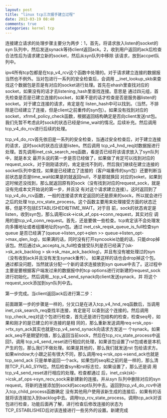 ```yaml
---
layout: post
title: "linux tcp三次握手建立过程"
date: 2013-03-19 08:40
comments: true
categories: kernel tcp
---
```


连接建立请求的处理步骤主要分为两步：1，首先，将请求放入listen的socket的syn 队列中，然后发送synack等待client返回ack。2，收到用户返回的ack后检查合法性后为请求建立新的socket，然后从syn队列中移除 该请求，放到accpet队列中。
<!-- more -->

ipv4所有tcp包都是在tcp_v4_rcv这个函数中处理的。对于请求建立连接的数据报当然也不例外。当对包进行一系列的安全检查后，会调用 __inet_lookup_skb来查找这个数据包是否是有对应的socket进行处理。首先在ehash里查找对应的socket，如果没有的话才去listening_hash里查找连接。意思是 通过四元组，首先检查是否是已建立连接的socket，如果不是的话才检查是否是服务器listen的socket。对于建立连接的请求，肯定是在 listen_hash中可以找到。（当然，不排除是已经建立了连接，但是client之前重传的syn包）。如果没有找到对应的socket，xfrm4_policy_check函数，根据返回结构确定是否向client发送rst包。我们先暂不考虑此时sock的状态已经是time_wait的情况。后续补充。然后调用tcp_v4_do_rcv进行后续的处理。

tcp_v4_do_rcv首先依旧是一系列的安全检查，当通过安全检查后，对于建立连接的请求，这时sock的状态应该是listen。然后调用 tcp_v4_hnd_req对数据报进行处理。首先调用inet_csk_search_req函数，看是否已经将该请求放入了syn队列中，就是本文 最开头说的第一步是否已经做了，如果做了肯定可以找到对应的request_sock，对于刚刚请求的，肯定是找不到的，然后我们继续在建立连接的 socket队列中查找，如果是已经建立了连接的（客户端重传的syn包）还要判断当前状态是否是time_wait如果是的就返回null，不是那就换回 对应的soket，如果到这时候还没找到，那么就返回原有的sock（没有找到对应的request_sock，就是没有完成本文开始说的第一步，并且没 有对这个请求建立连接）。这时返回到了tcp_v4_do_rcv函数，一般的连接请求肯定返回的还是原来的sock，所以就会进行之后的处理 tcp_rcv_state_process。这个函数主要用来处理接受方面的状态迁移，但是不包括ESTABLISHED和TIME_WAIT。对于目 前，sock的状态肯定是listen，收到syn包，那么调用icsk->icsk_af_ops->conn_request，其实对应 调用的是tcp_v4_conn_request。首先，还是要做一些检查。tcp肯定该不会处理发向多播地址或者组播地址的syn包。通过 inet_csk_reqsk_queue_is_full检查syn queue 是否已经满了(queue->listen_opt->qlen >> queue->listen_opt->max_qlen_log)，如果满的话，同时没有打开syncookie功能的话，只能drop掉该包。然后通过sk_acceptq_is_full检查接受队列是否已经满了(sk->sk_ack_backlog > sk->sk_max_ack_backlog)，并且有没有被处理过的syn（没有收到ack并且没有发生synack重传）。 如果这样的话也会drop掉这个包。通过都没问题，当然就该分配一个新的请求连接放到syn queue中去了。这过程中主要是要根据客户端发过来的数据报中的tcp options进行对新建的request_sock进行初始化。然后调用__tcp_v4_send_synack向client发送synack，并 将这个request_sock添加到syn队列中去。

第一步完成。当client返回ack后进行第二步：

前面跟第一步的步骤是一样的，分叉口是在进入tcp_v4_hnd_req函数后，当调用inet_csk_search_req查找半连接，肯定是可 以查到这个连接的。然后调用tcp_check_req对这个包进行检查，首先还是进行包结构的检查，检查seq号，如果和刚才的是已建立的半连接的是相 同的，那么重新发送调用req->rsk_ops->rtx_syn_ack其实也就是tcp_v4_send_synack向请求方发送一 个synack。如果ack_seq不是期望的值，那么返回当前sock，然后在tcp_rcv_state_process中返回1，调用 tcp_v4_send_reset进行相应的处理，如果该包设置了rst包或者是本机产生的包，那么我们不做处理。如果是其他的，那么我们就发送rst 包给请求方。如果window大小跟之前有很大不同，那么调用req->rsk_ops->send_ack也就是tcp_send_ack 只是单单返回一个ack。如果包的seq和之前的是一样的，那么清除TCP_FLAG_SYN位。然后检查syn和rst标志位，如果设置了，那么还是调 用tcp_v4_send_reset进行相应的处理。检查都通过 后，inet_csk(sk)->icsk_af_ops->syn_recv_sock来新建新的连接。并从syn 队列中删除对应的syn request。将新的连接添加到sock的accept队列中去。返回到tcp_v4_do_rcv中进入tcp_child_process函数确定 没有其他用户使用该新生成的连接后，如果有的话就将该连接加入到backlog中去。调用tcp_rcv_state_process。调用tcp_ack对该包进行检查，功能后面再了解，进行检查后修改连接的状态为TCP_ESTABLISHED后对该连接进行一些另外的设置。新建完成
